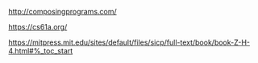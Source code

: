 http://composingprograms.com/

https://cs61a.org/

https://mitpress.mit.edu/sites/default/files/sicp/full-text/book/book-Z-H-4.html#%_toc_start

